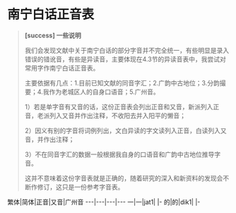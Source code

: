 # 南宁白话正音表

> **[success] 一些说明**
> 
> 我们会发现文献中关于南宁白话的部分字音并不完全统一，有些明显是录入错误的错讹音，有些是异读音，主要体现在4.3节的异读音表中，我尝试对常用字作南宁白话正音表。
> 
> 主要依据有几点：1.目前已知文献的同音字汇；2.广韵中古地位；3.分韵撮要；4.我作为老城区人的自身口语音；5.广州音。
> 
> 1）若是单字音有又音的话，这份正音表会列出正音和又音，新派列入正音，老派列入又音并作出注释，不收阳去并入阳平的懒音；
> 
> 2）因义有别的字音将词例列出，文白异读的字文读列入正音，白读列入又音，并作出注释；
> 
> 3）不在同音字汇的数据一般根据我自身的口语音和广韵中古地位推导字音。
> 
> 这并不意味着这份字音表就是正确的，随着研究的深入和新资料的发现会不断作修订，这只是一份参考字音表。


繁体|简体|正音|又音|广州音
---|---|---|---
一|一|jat1| |-
的|的|dik1| |-


